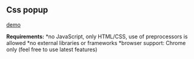 ## Css popup

[demo](https://menchynskyi.github.io/popup-html-css/)

**Requirements:**
*no JavaScript, only HTML/CSS, use of preprocessors is allowed
*no external libraries or frameworks
*browser support: Chrome only (feel free to use latest features)


